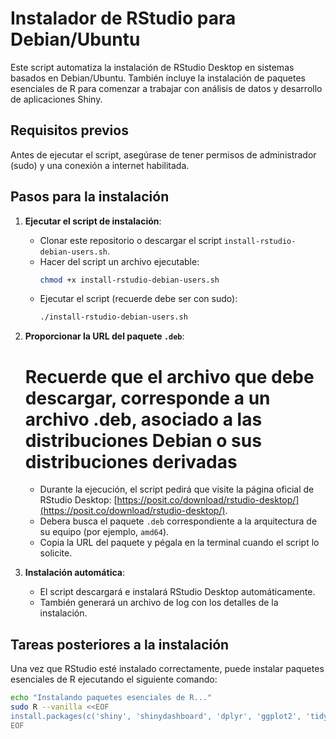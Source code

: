 # Instalador de RStudio para Debian/Ubuntu

Este script automatiza la instalación de RStudio Desktop en sistemas basados en Debian/Ubuntu. También incluye la instalación de paquetes esenciales de R para comenzar a trabajar con análisis de datos y desarrollo de aplicaciones Shiny.

## Requisitos previos

Antes de ejecutar el script, asegúrase de tener permisos de administrador (sudo) y una conexión a internet habilitada.

## Pasos para la instalación

1. **Ejecutar el script de instalación**:
   - Clonar este repositorio o descargar el script `install-rstudio-debian-users.sh`.
   - Hacer del script un archivo ejecutable:
     ```bash
     chmod +x install-rstudio-debian-users.sh
     ```
   - Ejecutar el script (recuerde debe ser con sudo):
     ```bash
     ./install-rstudio-debian-users.sh
     ```

2. **Proporcionar la URL del paquete `.deb`**:
    # Recuerde que el archivo que debe descargar, corresponde a un archivo .deb, asociado a las distribuciones Debian o sus distribuciones derivadas
   - Durante la ejecución, el script pedirá que visite la página oficial de RStudio Desktop: [https://posit.co/download/rstudio-desktop/](https://posit.co/download/rstudio-desktop/).
   - Debera busca el paquete `.deb` correspondiente a la arquitectura de su equipo (por ejemplo, `amd64`).
   - Copia la URL del paquete y pégala en la terminal cuando el script lo solicite.

3. **Instalación automática**:
   - El script descargará e instalará RStudio Desktop automáticamente.
   - También generará un archivo de log con los detalles de la instalación.

## Tareas posteriores a la instalación

Una vez que RStudio esté instalado correctamente, puede instalar paquetes esenciales de R ejecutando el siguiente comando:

```bash
echo "Instalando paquetes esenciales de R..."
sudo R --vanilla <<EOF
install.packages(c('shiny', 'shinydashboard', 'dplyr', 'ggplot2', 'tidyr'), repos='https://cloud.r-project.org/')
EOF
